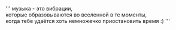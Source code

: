
'''
музыка - это вибрации,  
которые образовываются во вселенной в те моменты,  
когда тебе удаётся хоть немножечко приостановить время :)
'''
